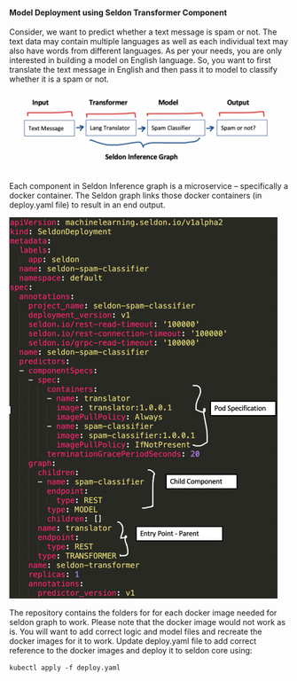 
#### Model Deployment using Seldon Transformer Component

Consider, we want to predict whether a text message is spam or not. The text data may contain multiple languages as well as each individual text may also have words from different languages. As per your needs, you are only interested in building a model on English language. So, you want to first translate the text message in English and then pass it to model to classify whether it is a spam or not.


![Model Pipeline](https://github.com/SandhyaaGopchandani/seldon-core/blob/seldon_component_example/examples/input_tranformer/seldon_inference_graph.png)



Each component in Seldon Inference graph is a microservice – specifically a docker container. The Seldon graph links those docker containers (in deploy.yaml file) to result in an end output. 


![Graph Explanation](https://github.com/SandhyaaGopchandani/seldon-core/blob/seldon_component_example/examples/input_tranformer/graph_explained.png)


The repository contains the folders for for each docker image needed for seldon graph to work. Please note that the docker image would not work as is. You will want to add correct logic and model files and recreate the docker images for it to work. Update deploy.yaml file to add correct reference to the docker images and deploy it to seldon core using:


    kubectl apply -f deploy.yaml
